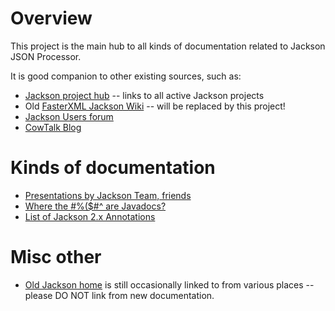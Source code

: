 # Overview

This project is the main hub to all kinds of documentation related to
Jackson JSON Processor.

It is good companion to other existing sources, such as:

* [Jackson project hub](../../../jackson) -- links to all active Jackson projects
* Old [FasterXML Jackson Wiki](http://wiki.fasterxml.com/JacksonHome) -- will be replaced by this project!
* [Jackson Users forum](http://jackson-users.ning.com)
* [CowTalk Blog](http://cowtowncoder.com/blog/blog.html)

# Kinds of documentation

* [Presentations by Jackson Team, friends](../../wiki/Presentations)
* [Where the #%($#^ are Javadocs?](../../wiki/Finding-Javadoc)
* [List of Jackson 2.x Annotations](../../wiki/JacksonAnnotations)

# Misc other

* [Old Jackson home](http://jackson.codehaus.org) is still occasionally linked to from various places -- please DO NOT link from new documentation.
